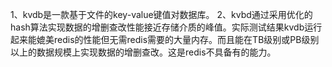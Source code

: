 1、kvdb是一款基于文件的key-value键值对数据库。
2、kvbd通过采用优化的hash算法实现数据的增删查改性能接近存储介质的峰值。实际测试结果kvdb运行起来能媲美redis的性能但无需redis需要的大量内存。而且能在TB级别或PB级别以上的数据规模上实现数据的增删查改。这是redis不具备有的能力。

